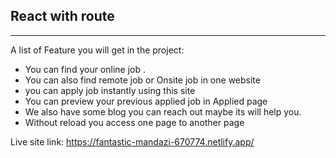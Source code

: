 ## React with route 
***
A list of Feature you will get in the project:
* You can find your online job .
* You can also find remote job or Onsite job in one website
* you can apply job instantly using this site
* You can preview your previous applied job in Applied page
* We also have some blog you can reach out maybe its will help you.
* Without reload you access one page to another page

Live site link: https://fantastic-mandazi-670774.netlify.app/
